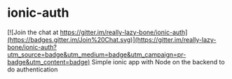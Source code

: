 # ionic-auth

[![Join the chat at https://gitter.im/really-lazy-bone/ionic-auth](https://badges.gitter.im/Join%20Chat.svg)](https://gitter.im/really-lazy-bone/ionic-auth?utm_source=badge&utm_medium=badge&utm_campaign=pr-badge&utm_content=badge)
Simple ionic app with Node on the backend to do authentication 
